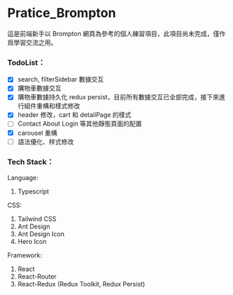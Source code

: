 # Pratice_Brompton

這是前端新手以 Brompton 網頁為參考的個人練習項目，此項目尚未完成，僅作爲學習交流之用。

### TodoList：

- [x] search, filterSidebar 數據交互
- [x] 購物車數據交互
- [x] 購物車數據持久化 redux persist，目前所有數據交互已全部完成，接下來進行組件重構和樣式修改
- [x] header 修改，cart 和 detailPage 的樣式
- [ ] Contact About Login 等其他靜態頁面的配置
- [x] carousel 重構
- [ ] 語法優化、样式修改

### Tech Stack：

Language:

1. Typescript

CSS:

1. Tailwind CSS
2. Ant Design
3. Ant Design Icon
4. Hero Icon

Framework:

1. React
2. React-Router
3. React-Redux (Redux Toolkit, Redux Persist)
